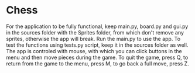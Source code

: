 # Chess


For the application to be fully functional, keep main.py, board.py and gui.py in the sources folder with the Sprites folder, from which don't remove any sprites, otherwise the app will break. Run the main.py to use the app.
To test the functions using tests.py script, keep it in the sources folder as well.
The app is controled with mouse, with which you can click buttons in the menu and then move pieces during the game. To quit the game, press Q, to return from the game to the menu, press M, to go back a full move, press Z.

